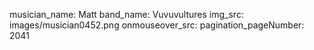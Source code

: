 musician_name: Matt
band_name: Vuvuvultures
img_src: images/musician0452.png
onmouseover_src: 
pagination_pageNumber: 2041